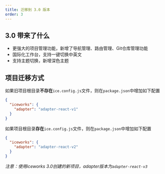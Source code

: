```yaml
---
title: 迁移到 3.0 版本
order: 3
---
```


## 3.0 带来了什么

* 更强大的项目管理功能，新增了导航管理、路由管理、Git仓库管理功能
* 国际化工作台，支持一键切换中英文
* 支持主题切换，新增深色主题

## 项目迁移方式

如果旧项目根目录**不存在**`ice.config.js`文件，则在`package.json`中增加如下配置

```json
{
  "iceworks": {
    "adapter": "adapter-react-v1"
  }
}
```

如果项目根目录**存在**`ice.config.js`文件，则在`package.json`中增加如下配置

```json
{
  "iceworks": {
    "adapter": "adapter-react-v2"
  }
}
```

*注意：使用iceworks 3.0创建的新项目，adapter版本为`adapter-react-v3`*
